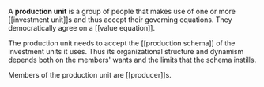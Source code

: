 A **production unit** is a group of people that makes use of one or more [[investment unit]]s and thus accept their governing equations. They democratically agree on a [[value equation]].

The production unit needs to accept the [[production schema]] of the investment units it uses.
Thus its organizational structure and dynamism depends both on the members' wants and the limits that the schema instills.

Members of the production unit are [[producer]]s.
